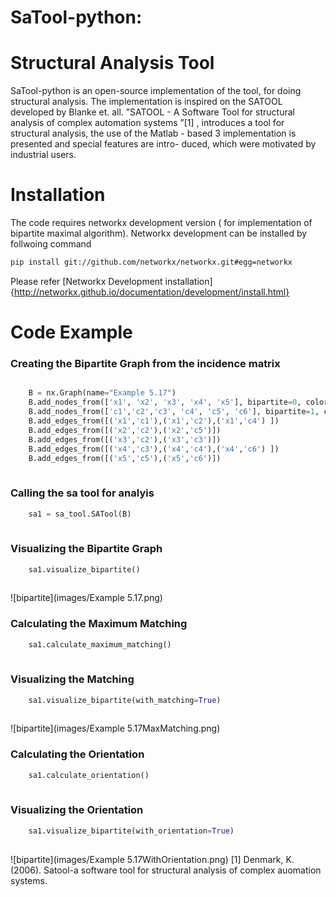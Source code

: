 SaTool-python:
=======
# Structural Analysis Tool 

SaTool-python is an open-source implementation of the
tool, for doing structural analysis.
The implementation is inspired on the SATOOL developed by Blanke et. all.
”SATOOL - A Software Tool for structural analysis of complex automation systems ”[1] ,
 introduces a tool for structural analysis, the use of the
Matlab - based 3 implementation is presented and special features are intro-
duced, which were motivated by industrial users.

# Installation

The code requires networkx development version ( for implementation of
bipartite maximal algorithm).
Networkx development can be installed by follwoing command
```bash
pip install git://github.com/networkx/networkx.git#egg=networkx
```

Please refer [Networkx Development
installation]{http://networkx.github.io/documentation/development/install.html}
# Code Example
### Creating the Bipartite Graph from the incidence matrix
```python

    B = nx.Graph(name="Example 5.17")
    B.add_nodes_from(['x1', 'x2', 'x3', 'x4', 'x5'], bipartite=0, color='r') # Add the node attribute "bipartite"
    B.add_nodes_from(['c1','c2','c3', 'c4', 'c5', 'c6'], bipartite=1, color='b')
    B.add_edges_from([('x1','c1'),('x1','c2'),('x1','c4') ])
    B.add_edges_from([('x2','c2'),('x2','c5')])
    B.add_edges_from([('x3','c2'),('x3','c3')])
    B.add_edges_from([('x4','c3'),('x4','c4'),('x4','c6') ])
    B.add_edges_from([('x5','c5'),('x5','c6')])
    
```

### Calling the sa tool for analyis

    
```python
    sa1 = sa_tool.SATool(B)
    
```
### Visualizing the Bipartite Graph 
```python
    sa1.visualize_bipartite()
    
```
![bipartite](images/Example 5.17.png)
### Calculating the Maximum Matching
```python
    sa1.calculate_maximum_matching()
    
```
### Visualizing the Matching 
```python
    sa1.visualize_bipartite(with_matching=True)
    
```
![bipartite](images/Example 5.17MaxMatching.png)
### Calculating the Orientation
```python
    sa1.calculate_orientation()
    
```
### Visualizing the Orientation
```python
    sa1.visualize_bipartite(with_orientation=True)
    
```

![bipartite](images/Example 5.17WithOrientation.png)
[1] Denmark, K. (2006). Satool-a software tool for structural analysis of complex
auomation systems.


